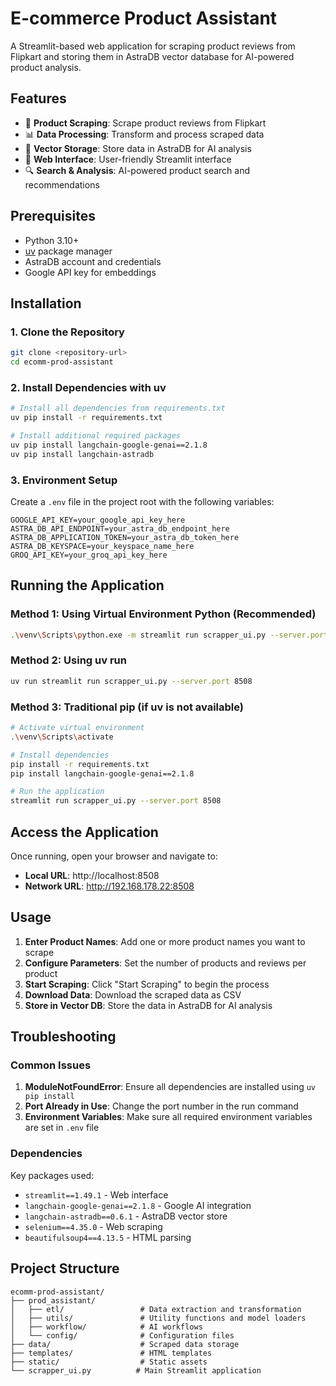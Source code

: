 
# E-commerce Product Assistant

A Streamlit-based web application for scraping product reviews from Flipkart and storing them in AstraDB vector database for AI-powered product analysis.

## Features

- 🛒 **Product Scraping**: Scrape product reviews from Flipkart
- 📊 **Data Processing**: Transform and process scraped data
- 🧠 **Vector Storage**: Store data in AstraDB for AI analysis
- 📱 **Web Interface**: User-friendly Streamlit interface
- 🔍 **Search & Analysis**: AI-powered product search and recommendations

## Prerequisites

- Python 3.10+
- [uv](https://docs.astral.sh/uv/) package manager
- AstraDB account and credentials
- Google API key for embeddings

## Installation

### 1. Clone the Repository
```bash
git clone <repository-url>
cd ecomm-prod-assistant
```

### 2. Install Dependencies with uv
```bash
# Install all dependencies from requirements.txt
uv pip install -r requirements.txt

# Install additional required packages
uv pip install langchain-google-genai==2.1.8
uv pip install langchain-astradb
```

### 3. Environment Setup
Create a `.env` file in the project root with the following variables:
```env
GOOGLE_API_KEY=your_google_api_key_here
ASTRA_DB_API_ENDPOINT=your_astra_db_endpoint_here
ASTRA_DB_APPLICATION_TOKEN=your_astra_db_token_here
ASTRA_DB_KEYSPACE=your_keyspace_name_here
GROQ_API_KEY=your_groq_api_key_here
```

## Running the Application

### Method 1: Using Virtual Environment Python (Recommended)
```bash
.\venv\Scripts\python.exe -m streamlit run scrapper_ui.py --server.port 8508
```

### Method 2: Using uv run
```bash
uv run streamlit run scrapper_ui.py --server.port 8508
```

### Method 3: Traditional pip (if uv is not available)
```bash
# Activate virtual environment
.\venv\Scripts\activate

# Install dependencies
pip install -r requirements.txt
pip install langchain-google-genai==2.1.8

# Run the application
streamlit run scrapper_ui.py --server.port 8508
```

## Access the Application

Once running, open your browser and navigate to:
- **Local URL**: http://localhost:8508
- **Network URL**: http://192.168.178.22:8508

## Usage

1. **Enter Product Names**: Add one or more product names you want to scrape
2. **Configure Parameters**: Set the number of products and reviews per product
3. **Start Scraping**: Click "Start Scraping" to begin the process
4. **Download Data**: Download the scraped data as CSV
5. **Store in Vector DB**: Store the data in AstraDB for AI analysis

## Troubleshooting

### Common Issues

1. **ModuleNotFoundError**: Ensure all dependencies are installed using `uv pip install`
2. **Port Already in Use**: Change the port number in the run command
3. **Environment Variables**: Make sure all required environment variables are set in `.env` file

### Dependencies

Key packages used:
- `streamlit==1.49.1` - Web interface
- `langchain-google-genai==2.1.8` - Google AI integration
- `langchain-astradb==0.6.1` - AstraDB vector store
- `selenium==4.35.0` - Web scraping
- `beautifulsoup4==4.13.5` - HTML parsing

## Project Structure

```
ecomm-prod-assistant/
├── prod_assistant/
│   ├── etl/                 # Data extraction and transformation
│   ├── utils/               # Utility functions and model loaders
│   ├── workflow/            # AI workflows
│   └── config/              # Configuration files
├── data/                    # Scraped data storage
├── templates/               # HTML templates
├── static/                  # Static assets
└── scrapper_ui.py          # Main Streamlit application
```
